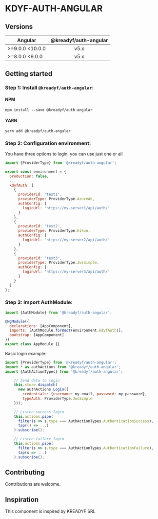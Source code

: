 # KDYF-AUTH-ANGULAR

## Versions

| Angular| @kreadyf/auth-angular|
| ------|:------:| 
| >=9.0.0 <10.0.0 | v5.x |
| >=8.0.0 <9.0.0  | v5.x |

## Getting started
### Step 1: Install `@kreadyf/auth-angular`:

#### NPM
```shell
npm install --save @kreadyf/auth-angular
```
#### YARN
```shell
yarn add @kreadyf/auth-angular
```
### Step 2: Configuration environment:
You have three options to login, you can use just one or all

```js
import {ProviderType} from '@kreadyf/auth-angular';

export const environment = {
  production: false,
  ...
  kdyfAuth: [
    {
      providerId: 'test1',
      providerType: ProviderType.AzureAd,
      authConfig: {
        loginUrl: 'https://my-server1/api/auth/'
      }
    },
    {
      providerId: 'test2',
      providerType: ProviderType.Eikon,
      authConfig: {
        loginUrl: 'https://my-server2/api/auth/'
      }
    },
    {
      providerId: 'test3',
      providerType: ProviderType.JwsSimple,
      authConfig: {
        loginUrl: 'https://my-server3/api/auth/'
      }
    }
  ]
};
```

### Step 3: Import AuthModule:
```js
import {AuthModule} from '@kreadyf/auth-angular';

@NgModule({
  declarations: [AppComponent],
  imports: [AuthModule.forRoot(environment.kdyfAuth)],
  bootstrap: [AppComponent]
})
export class AppModule {}
```

Basic login example:
```js
import {ProviderType} from '@kreadyf/auth-angular';
import * as authActions from '@kreadyf/auth-angular';
import {AuthActionTypes} from '@kreadyf/auth-angular';

    // Send data to login
    this.store.dispatch(
      new authActions.Login({
        credentials: {username: my-email, password: my-password},
        typeAuth: ProviderType.JwsSimple
    }));

    // Listen success login
    this.actions.pipe(
      filter(s => s.type === AuthActionTypes.AuthenticationSuccess),
      tap(() => ...)
    ).subscribe();

    // Listen failure login
    this.actions.pipe(
      filter(s => s.type === AuthActionTypes.AuthenticationFailure),
      tap(s => ...)
    ).subscribe();

```

## Contributing

Contributions are welcome.

## Inspiration
This component is inspired by KREADYF SRL
